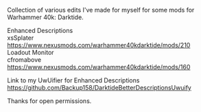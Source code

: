 Collection of various edits I've made for myself for some mods for Warhammer 40k: Darktide.  
  
Enhanced Descriptions  
  xsSplater  
  https://www.nexusmods.com/warhammer40kdarktide/mods/210  
Loadout Monitor  
  cfromabove  
  https://www.nexusmods.com/warhammer40kdarktide/mods/160  

Link to my UwUifier for Enhanced Descriptions
  https://github.com/Backup158/DarktideBetterDescriptionsUwuify

Thanks for open permissions.
